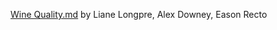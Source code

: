 [Wine Quality.md](https://github.com/easonrecto/ORIE4741Project) by Liane Longpre, Alex Downey, Eason Recto
